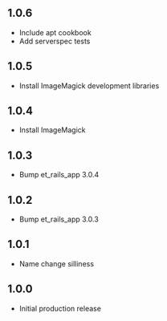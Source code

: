 ## 1.0.6

* Include apt cookbook
* Add serverspec tests

## 1.0.5

* Install ImageMagick development libraries

## 1.0.4

* Install ImageMagick

## 1.0.3

* Bump et_rails_app 3.0.4

## 1.0.2

* Bump et_rails_app 3.0.3

## 1.0.1

* Name change silliness

## 1.0.0

* Initial production release
